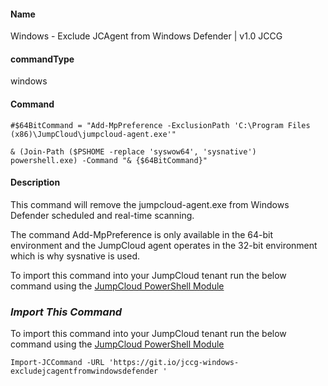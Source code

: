 #### Name

Windows - Exclude JCAgent from Windows Defender | v1.0 JCCG

#### commandType

windows

#### Command

```
#$64BitCommand = "Add-MpPreference -ExclusionPath 'C:\Program Files (x86)\JumpCloud\jumpcloud-agent.exe'"

& (Join-Path ($PSHOME -replace 'syswow64', 'sysnative') powershell.exe) -Command "& {$64BitCommand}"
```

#### Description

This command will remove the jumpcloud-agent.exe from Windows Defender scheduled and real-time scanning.

The command Add-MpPreference is only available in the 64-bit environment and the JumpCloud agent operates in the 32-bit environment which is why sysnative is used.


To import this command into your JumpCloud tenant run the below command using the [JumpCloud PowerShell Module](https://github.com/TheJumpCloud/support/wiki/Installing-the-JumpCloud-PowerShell-Module)

### *Import This Command*

To import this command into your JumpCloud tenant run the below command using the [JumpCloud PowerShell Module](https://github.com/TheJumpCloud/support/wiki/Installing-the-JumpCloud-PowerShell-Module)

```
Import-JCCommand -URL 'https://git.io/jccg-windows-excludejcagentfromwindowsdefender '
```
